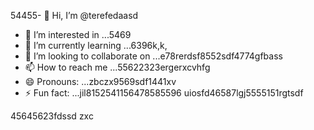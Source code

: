 54455- 👋 Hi, I’m @terefedaasd
- 👀 I’m interested in ...5469
- 🌱 I’m currently learning ...6396k,k,
- 💞️ I’m looking to collaborate on ...e78rerdsf8552sdf4774gfbass
- 📫 How to reach me ...55622323ergerxcvhfg
- 😄 Pronouns: ...zbczx9569sdf1441xv 
- ⚡ Fun fact: ...jil8152541156478585596
uiosfd46587lgj5555151rgtsdf
<!---s555555dgf47448533662
--->
45645623fdssd
zxc

